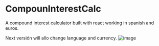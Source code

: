 # CompounInterestCalc
A compound interest calculator built with react working in spanish and euros.

Next versión will allo change language and currency.
![image](https://github.com/user-attachments/assets/eb6c74b1-9a4d-4394-aa5b-2d23e4d4e7ba)
